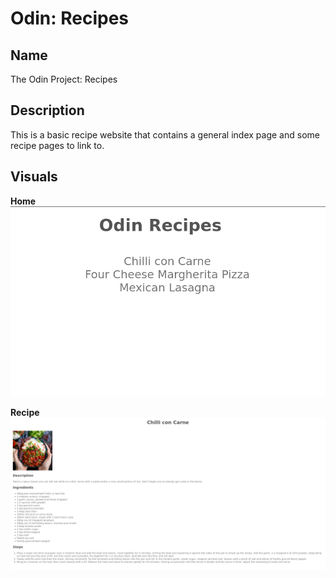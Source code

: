 # Odin: Recipes

## Name

The Odin Project: Recipes

## Description

This is a basic recipe website that contains a general index page and some recipe pages to link to.

## Visuals

**Home**
![](screenshots/home.png)

**Recipe**
![](screenshots/recipe.png)
